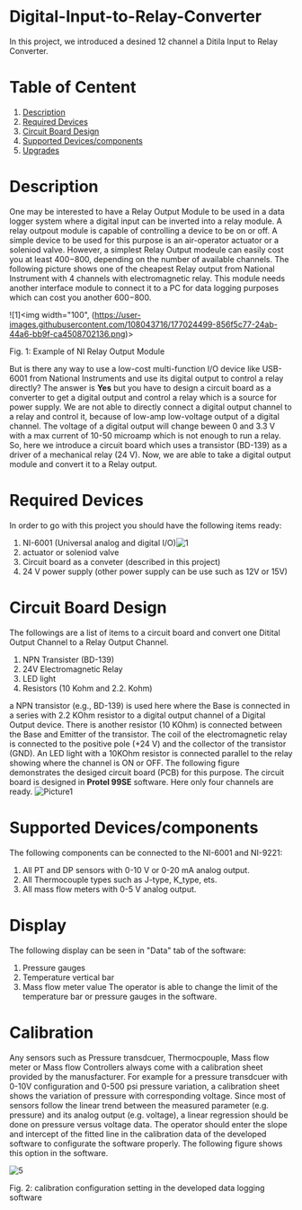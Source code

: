 # Digital-Input-to-Relay-Converter
In this project, we introduced a desined 12 channel a Ditila Input to Relay Converter.
# Table of Centent
1. [Description](#1)
2. [Required Devices](#2)
3. [Circuit Board Design](#3) 
4. [Supported Devices/components](#4)
5. [Upgrades](#5)

<a name="1"></a>
# Description
One may be interested to have a Relay Output Module to be used in a data logger system where a digital input can be inverted into a relay module. A relay outpout module is capable of controlling a device to be on or off. A simple device to be used for this purpose is an air-operator actuator or a soleniod valve. However, a simplest Relay Output modeule can easily cost you at least $400-$800, depending on the number of available channels. The following picture shows one of the cheapest Relay output from National Instrument with 4 channels with electromagnetic relay. This module needs another interface module to connect it to a PC for data logging purposes which can cost you another $600-$800.

![1]<img width="100", (https://user-images.githubusercontent.com/108043716/177024499-856f5c77-24ab-44a6-bb9f-ca4508702136.png)> 

Fig. 1: Example of NI Relay Output Module 

But is there any way to use a low-cost multi-function I/O device like USB-6001 from National Instruments and use its digital output to control a relay directly? The answer is **Yes** but you have to design a circuit board as a converter to get a digital output and control a relay which is a source for power supply. We are not able to directly connect a digital output channel to a relay and control it, because of low-amp low-voltage output of a digital channel. The voltage of a digital output will change beween 0 and 3.3 V with a max current of 10-50 microamp which is not enough to run a relay. So, here we introduce a circuit board which uses a transistor (BD-139) as a driver of a mechanical relay (24 V). Now, we are able to take a digital output module and convert it to a Relay output.

<a name="2"></a>
# Required Devices
In order to go with this project you should have the following items ready:
1. NI-6001 (Universal analog and digital I/O)![1](https://user-images.githubusercontent.com/108043716/177025510-1c7571d7-4a0f-4f32-be89-a403b97a0c09.png) 
2. actuator or soleniod valve
3. Circuit board as a conveter (described in this project)
4. 24 V power supply (other power supply can be use such as 12V or 15V)

<a name="3"></a>
# Circuit Board Design
The followings are a list of items to a circuit board and convert one Ditital Output Channel to a Relay Output Channel.
1. NPN Transister (BD-139)
2. 24V Electromagnetic Relay
3. LED light
4. Resistors (10 Kohm and 2.2. Kohm)

a NPN transistor (e.g., BD-139) is used here where the Base is connected in a series with 2.2 KOhm resistor to a digital output channel of a Digital Output device. There is another resistor (10 KOhm) is connected between the Base and Emitter of the transistor. The coil of the electromagnetic relay is connected to the positive pole (+24 V) and the collector of the transistor (GND). An LED light with a 10KOhm resistor is connected parallel to the relay showing where the channel is ON or OFF.
The following figure demonstrates the desiged circuit board (PCB) for this purpose. The circuit board is designed in **Protel 99SE** software. Here only four channels are ready.
![Picture1](https://user-images.githubusercontent.com/108043716/177025611-aac14b6d-936e-44e0-87c8-791e76503cbe.jpg)


<a name="3"></a>
# Supported Devices/components
The following components can be connected to the NI-6001 and NI-9221:
1. All PT and DP sensors with 0-10 V or 0-20 mA analog output.
2. All Thermocouple types such as J-type, K_type, ets.
3. All mass flow meters with 0-5 V analog output.
<a name="4"></a>
# Display
The following display can be seen in "Data" tab of the software:
1. Pressure gauges
2. Temperature vertical bar
3. Mass flow meter value
The operator is able to change the limit of the temperature bar or pressure gauges in the software.
<a name="5"></a>
# Calibration
Any sensors such as Pressure transdcuer, Thermocpouple, Mass flow meter or Mass flow Controllers always come with a calibration sheet provided by the manusfacturer. For example for a pressure transdcuer with 0-10V configuration and 0-500 psi pressure variation, a calibration sheet shows the variation of pressure with corresponding voltage. Since most of sensors follow the linear trend between the measured parameter (e.g. pressure) and its analog output (e.g. voltage), a linear regression should be done on pressure versus voltage data.
The operator should enter the slope and intercept of the fitted line in the calibration data of the developed software to configurate the software properly. The following figure shows this option in the software. 

![5](https://user-images.githubusercontent.com/108043716/177008468-624c0bcc-eb8f-42d4-b421-67b793c0fa16.png) 

Fig. 2: calibration configuration setting in the developed data logging software
